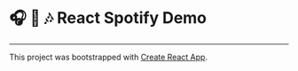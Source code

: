 # 🎧 📲 🎶 React Spotify Demo

---

This project was bootstrapped with [Create React App](https://github.com/facebookincubator/create-react-app).
